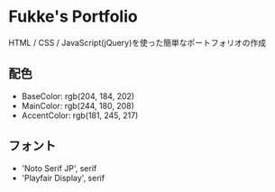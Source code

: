 # Fukke's Portfolio
HTML / CSS / JavaScript(jQuery)を使った簡単なポートフォリオの作成
## 配色
* BaseColor: rgb(204, 184, 202)
* MainColor: rgb(244, 180, 208)
* AccentColor: rgb(181, 245, 217)
## フォント
* 'Noto Serif JP', serif
* 'Playfair Display', serif
